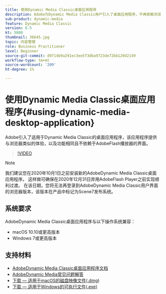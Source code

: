 ```yaml
---
title: 使用Dynamic Media Classic桌面应用程序
description: Adobe为Dynamic Media Classic用户引入了桌面应用程序，不再依赖浏览器中的AdobeFlash技术。
sub-product: dynamic-media
feature: Dynamic Media Classic
version: 6.5
kt: 5808
thumbnail: 36645.jpg
topic: 内容管理
role: Business Practitioner
level: Beginner
source-git-commit: d9714b9a291ec3ee5f3dba9723de72bb120d2149
workflow-type: tm+mt
source-wordcount: '209'
ht-degree: 1%

---
```



# 使用Dynamic Media Classic桌面应用程序{#using-dynamic-media-desktop-application}

Adobe引入了适用于Dynamic Media Classic的桌面应用程序，该应用程序提供与浏览器类似的体验，以及功能相同且不依赖于AdobeFlash播放器的界面。

>[!VIDEO](https://video.tv.adobe.com/v/36645/?quality=12)

>[!NOTE]
>
> 我们建议您在2020年10月1日之前安装新的AdobeDynamic Media Classic桌面应用程序。 这样做可确保在2020年12月31日弃用AdobeFlash Player之前实现顺利过渡。 在该日期，您将无法再登录到AdobeDynamic Media Classic用户界面的浏览器版本，该版本在产品中标记为Scene7发布系统。

## 系统要求

AdobeDynamic Media Classic桌面应用程序与以下操作系统兼容：

* macOS 10.10或更高版本
* Windows 7或更高版本

## 支持材料

* [AdobeDynamic Media Classic桌面应用程序文档](https://docs.adobe.com/content/help/en/dynamic-media-classic/using/intro/dynamic-media-classic-desktop-app.html)
* [AdobeDynamic Media常见问题解答](https://docs.adobe.com/content/help/en/dynamic-media-classic/using/new-ui-2020.html)
* [下载 — 适用于macOS的磁盘映像文件(.dmg)](http://download.macromedia.com/dynamic-media-classic/20.20.1/adobe-dynamic-media-classic-20.20.1.dmg)
* [下载 — 适用于Windows的可执行文件(.exe)](http://download.macromedia.com/dynamic-media-classic/20.20.1/adobe-dynamic-media-classic-20.20.1.exe)
